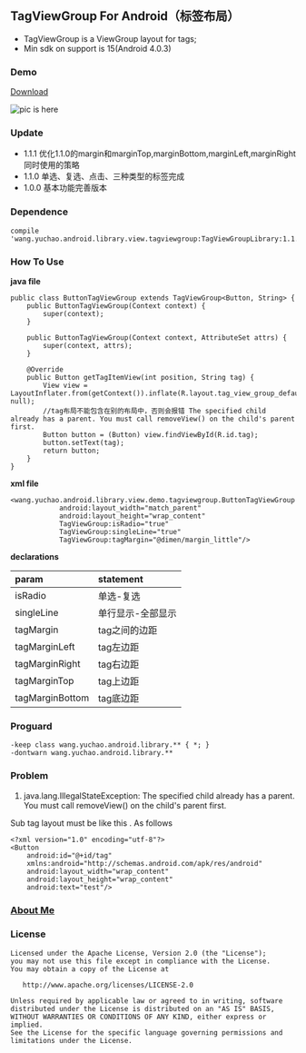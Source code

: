## TagViewGroup For Android（标签布局）

- TagViewGroup is a ViewGroup layout for tags;
- Min sdk on support is 15(Android 4.0.3)

### Demo

[Download](https://codeload.github.com/yuchao-wang/TagViewGroup/zip/master)

![pic is here](https://github.com/yuchao-wang/TagViewGroup/blob/master/image/screenshot.png)

### Update

- 1.1.1 优化1.1.0的margin和marginTop,marginBottom,marginLeft,marginRight同时使用的策略
- 1.1.0 单选、复选、点击、三种类型的标签完成
- 1.0.0 基本功能完善版本

### Dependence 

```
compile 'wang.yuchao.android.library.view.tagviewgroup:TagViewGroupLibrary:1.1.1'
```

### How To Use

**java file** 

```
public class ButtonTagViewGroup extends TagViewGroup<Button, String> {
    public ButtonTagViewGroup(Context context) {
        super(context);
    }
    
    public ButtonTagViewGroup(Context context, AttributeSet attrs) {
        super(context, attrs);
    }

    @Override
    public Button getTagItemView(int position, String tag) {
        View view = LayoutInflater.from(getContext()).inflate(R.layout.tag_view_group_default_button, null);
        //tag布局不能包含在别的布局中，否则会报错 The specified child already has a parent. You must call removeView() on the child's parent first.
        Button button = (Button) view.findViewById(R.id.tag);
        button.setText(tag);
        return button;
    }
}
```

**xml file**

```
<wang.yuchao.android.library.view.demo.tagviewgroup.ButtonTagViewGroup
            android:layout_width="match_parent"
            android:layout_height="wrap_content"
            TagViewGroup:isRadio="true"
            TagViewGroup:singleLine="true"
            TagViewGroup:tagMargin="@dimen/margin_little"/>
```

**declarations**

|param|statement|
|:---|:---|
|isRadio|单选-复选|
|singleLine|单行显示-全部显示|
|tagMargin|tag之间的边距|
|tagMarginLeft|tag左边距|
|tagMarginRight|tag右边距|
|tagMarginTop|tag上边距|
|tagMarginBottom|tag底边距|



### Proguard

```
-keep class wang.yuchao.android.library.** { *; }
-dontwarn wang.yuchao.android.library.**
```

### Problem

1. java.lang.IllegalStateException: The specified child already has a parent. You must call removeView() on the child's parent first.

Sub tag layout must be like this . As follows

```
<?xml version="1.0" encoding="utf-8"?>
<Button
    android:id="@+id/tag"
    xmlns:android="http://schemas.android.com/apk/res/android"
    android:layout_width="wrap_content"
    android:layout_height="wrap_content"
    android:text="test"/>
```

### [About Me](http://yuchao.wang)


### License

```
Licensed under the Apache License, Version 2.0 (the "License");
you may not use this file except in compliance with the License.
You may obtain a copy of the License at

   http://www.apache.org/licenses/LICENSE-2.0

Unless required by applicable law or agreed to in writing, software
distributed under the License is distributed on an "AS IS" BASIS,
WITHOUT WARRANTIES OR CONDITIONS OF ANY KIND, either express or implied.
See the License for the specific language governing permissions and
limitations under the License.
```